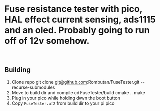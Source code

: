 # Fuse resistance tester with pico, HAL effect current sensing, ads1115 and an oled. Probably going to run off of 12v somehow.
<br>

## Building
1. Clone repo
    git clone git@github.com:Rombutan/FuseTester.git --recurse-submodules
2. Move to build dir and compile
    cd FuseTester/build
    cmake ..
    make
3. Plug in your pico while holding down the boot button
4. Copy `FuseTester.uf2` from build dir to your pi pico
